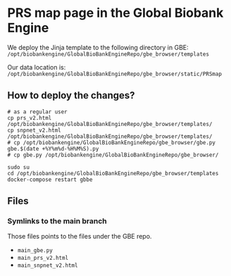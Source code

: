 # PRS map page in the Global Biobank Engine

We deploy the Jinja template to the following directory in GBE: `/opt/biobankengine/GlobalBioBankEngineRepo/gbe_browser/templates`

Our data location is: `/opt/biobankengine/GlobalBioBankEngineRepo/gbe_browser/static/PRSmap`

## How to deploy the changes?

```{bash}
# as a regular user
cp prs_v2.html /opt/biobankengine/GlobalBioBankEngineRepo/gbe_browser/templates/
cp snpnet_v2.html /opt/biobankengine/GlobalBioBankEngineRepo/gbe_browser/templates/
# cp /opt/biobankengine/GlobalBioBankEngineRepo/gbe_browser/gbe.py gbe.$(date +%Y%m%d-%H%M%S).py
# cp gbe.py /opt/biobankengine/GlobalBioBankEngineRepo/gbe_browser/
```

```{bash}
sudo su
cd /opt/biobankengine/GlobalBioBankEngineRepo/gbe_browser/templates
docker-compose restart gbbe
```
## Files
### Symlinks to the main branch

Those files points to the files under the GBE repo.

- `main_gbe.py`
- `main_prs_v2.html`
- `main_snpnet_v2.html`
